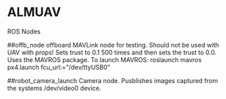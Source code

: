 # ALMUAV
ROS Nodes

##offb_node
offboard MAVLink node for testing. Should not be used with UAV with props!
Sets trust to 0.1 500 times and then sets the trust to 0.0.
Uses the MAVROS package.
To launch MAVROS: roslaunch mavros px4.launch fcu_url:="/dev/ttyUSB0"

##robot_camera_launch
Camera node. Pusblishes images captured from the systems /dev/video0 device.
